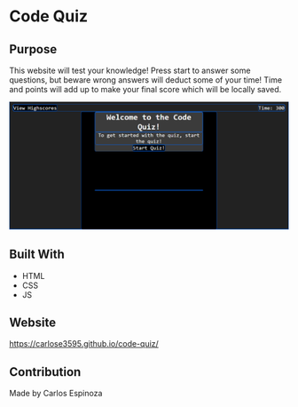 # Code Quiz

## Purpose
This website will test your knowledge! Press start to answer some questions, but beware wrong answers will deduct some of your time! Time and points will add up to make your final score which will be locally saved.

![Alt text](./assets/images/code-quiz-snapshot.png)

## Built With
* HTML
* CSS
* JS

## Website
https://carlose3595.github.io/code-quiz/


## Contribution
Made by Carlos Espinoza